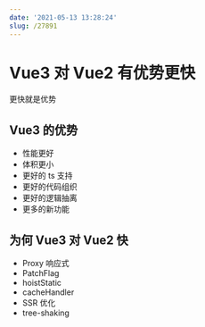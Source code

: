 ```yaml
---
date: '2021-05-13 13:28:24'
slug: /27891
---
```


# Vue3 对 Vue2 有优势更快

更快就是优势

## Vue3 的优势

- 性能更好
- 体积更小
- 更好的 ts 支持
- 更好的代码组织
- 更好的逻辑抽离
- 更多的新功能

## 为何 Vue3 对 Vue2 快

- Proxy 响应式
- PatchFlag
- hoistStatic
- cacheHandler
- SSR 优化
- tree-shaking



 
 
 
 
 
 
 
 
 
 
 
 
 
 
 
 
 
 
 
 
 
 
 
 
 
